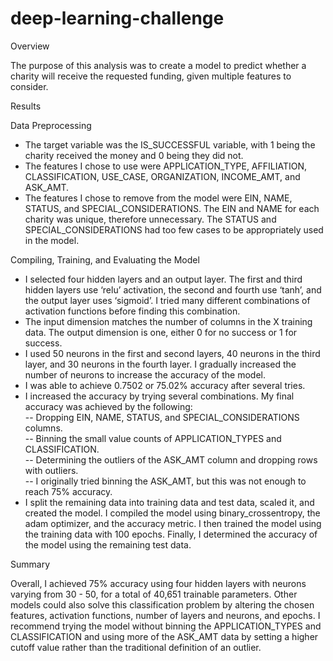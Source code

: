 # deep-learning-challenge

Overview   

The purpose of this analysis was to create a model to predict whether a charity will receive the requested funding, given multiple features to consider.   

Results   

Data Preprocessing   

- The target variable was the IS_SUCCESSFUL variable, with 1 being the charity received the money and 0 being they did not.
- The features I chose to use were APPLICATION_TYPE, AFFILIATION, CLASSIFICATION, USE_CASE, ORGANIZATION, INCOME_AMT, and ASK_AMT.
- The features I chose to remove from the model were EIN, NAME, STATUS, and SPECIAL_CONSIDERATIONS. The EIN and NAME for each charity was unique, therefore unnecessary. The STATUS and SPECIAL_CONSIDERATIONS had too few cases to be appropriately used in the model. 

Compiling, Training, and Evaluating the Model   

- I selected four hidden layers and an output layer. The first and third hidden layers use ‘relu’ activation, the second and fourth use ‘tanh’, and the output layer uses ‘sigmoid’. I tried many different combinations of activation functions before finding this combination.
- The input dimension matches the number of columns in the X training data. The output dimension is one, either 0 for no success or 1 for success.
- I used 50 neurons in the first and second layers, 40 neurons in the third layer, and 30 neurons in the fourth layer. I gradually increased the number of neurons to increase the accuracy of the model.
- I was able to achieve 0.7502 or 75.02% accuracy after several tries.
- I increased the accuracy by trying several combinations. My final accuracy was achieved by the following:   
      -- Dropping EIN, NAME, STATUS, and SPECIAL_CONSIDERATIONS columns.   
      -- Binning the small value counts of APPLICATION_TYPES and CLASSIFICATION.   
      -- Determining the outliers of the ASK_AMT column and dropping rows with outliers.   
      -- I originally tried binning the ASK_AMT, but this was not enough to reach 75% accuracy.   
- I split the remaining data into training data and test data, scaled it, and created the model. I compiled the model using binary_crossentropy, the adam optimizer, and the accuracy metric. I then trained the model using the training data with 100 epochs. Finally, I determined the accuracy of the model using the remaining test data.

Summary   

Overall, I achieved 75% accuracy using four hidden layers with neurons varying from 30 - 50, for a total of 40,651 trainable parameters. Other models could also solve this classification problem by altering the chosen features, activation functions, number of layers and neurons, and epochs. I recommend trying the model without binning the APPLICATION_TYPES and CLASSIFICATION and using more of the ASK_AMT data by setting a higher cutoff value rather than the traditional definition of an outlier.

